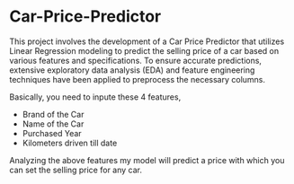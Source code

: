 # Car-Price-Predictor
This project involves the development of a Car Price Predictor that utilizes Linear Regression modeling to predict the selling price of a car based on various features and specifications. To ensure accurate predictions, extensive exploratory data analysis (EDA) and feature engineering techniques have been applied to preprocess the necessary columns. 

Basically, you need to inpute these 4 features,

- Brand of the Car
- Name of the Car
- Purchased Year
- Kilometers driven till date

Analyzing the above features my model will predict a price with which you can set the selling price for any car.
